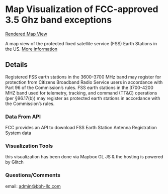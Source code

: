 Map Visualization of FCC-approved 3.5 Ghz band exceptions
=================

[Rendered Map View](https://spiced-mixed-dodo.glitch.me/)

A map view of the protected fixed satellite service (FSS) Earth Stations in the US. [More information](https://www.fcc.gov/wireless/bureau-divisions/mobility-division/35-ghz-band-protected-fixed-satellite-service-fss-earth)

Details
------------
Registered FSS earth stations in the 3600-3700 MHz band may register for protection from Citizens Broadband Radio Service users in accordance with Part 96 of the Commission’s rules. 
FSS earth stations in the 3700-4200 MHZ band used for telemetry, tracking, and command (TT&C) operations (per §96.17(b)) may register as protected earth stations in accordance with the Commission’s rules.

### Data From API

FCC provides an API to download FSS Earth Station Antenna Registration System data

### Visualization Tools

this visualization has been done via Mapbox GL JS & the hosting is powered by Glitch

### Questions/Comments

email: admin@bbh-llc.com
